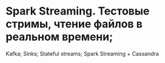 # Spark Streaming. Тестовые стримы, чтение файлов в реальном времени;
Kafka;
Sinks;
Stateful streams;
Spark Streaming + Cassandra

